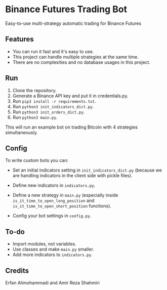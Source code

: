 # Binance Futures Trading Bot

Easy-to-use multi-strategy automatic trading for Binance Futures

## Features

- You can run it fast and it's easy to use.
- This project can handle multiple strategies at the same time.
- There are no complexities and no database usages in this project.

## Run

1. Clone the repository.
2. Generate a Binance API key and put it in credentials.py.
3. Run `pip3 install -r requirements.txt`.
4. Run `python3 init_indicators_dict.py`.
5. Run `python3 init_orders_dict.py`.
6. Run `python3 main.py`.

This will run an example bot on trading Bitcoin with 4 strategies simultaneously. 

## Config

To write custom bots you can:

- Set an initial indicators setting in `init_indicators_dict.py` (because we are handling indicators in the client side with pickle files).

- Define new indicators in `indicators.py`.

- Define a new strategy in `main.py` (especially inside `is_it_time_to_open_long_position` and `is_it_time_to_open_short_position` functions).
- Config your bot settings in `config.py`.

## To-do

- Import modules, not variables.
- Use classes and make `main.py` smaller.
- Add more indicators to `indicators.py`.

## Credits

Erfan Alimohammadi and Amir Reza Shahmiri
